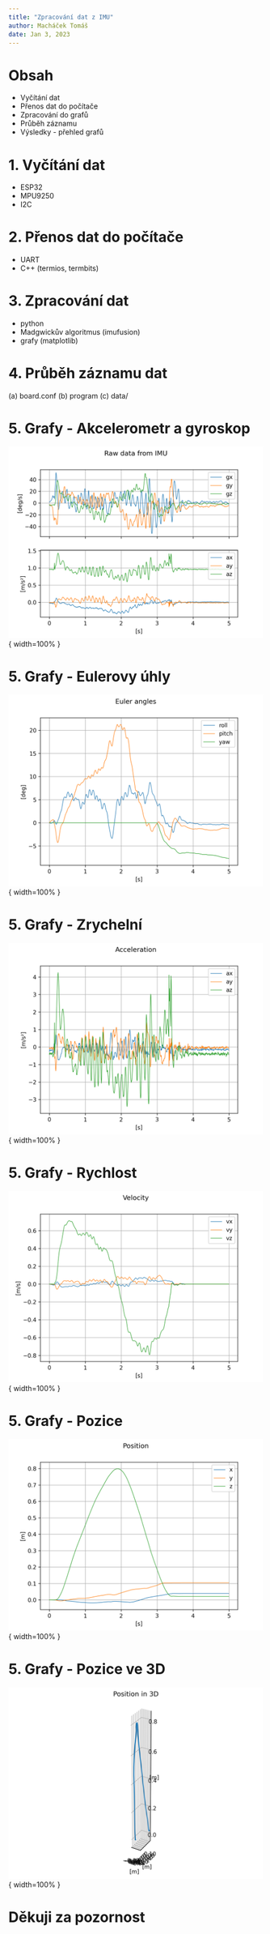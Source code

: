 ```yaml
---
title: "Zpracování dat z IMU"
author: Macháček Tomáš
date: Jan 3, 2023
---
```


# Obsah

 - Vyčítání dat
 - Přenos dat do počítače
 - Zpracování do grafů
 - Průběh záznamu
 - Výsledky - přehled grafů

# 1. Vyčítání dat

 - ESP32
 - MPU9250
 - I2C

# 2. Přenos dat do počítače

 - UART
 - C++ (termios, termbits)

# 3. Zpracování dat

 - python
 - Madgwickův algoritmus (imufusion)
 - grafy (matplotlib)

# 4. Průběh záznamu dat

 (a) board.conf
 (b) program
 (c) data/

# 5. Grafy - Akcelerometr a gyroskop

![](pic/raw_data.png){ width=100% }

# 5. Grafy - Eulerovy úhly

![](pic/euler_angles.png){ width=100% }

# 5. Grafy - Zrychelní

![](pic/acceleration.png){ width=100% }

# 5. Grafy - Rychlost

![](pic/velocity.png){ width=100% }

# 5. Grafy - Pozice

![](pic/position.png){ width=100% }

# 5. Grafy - Pozice ve 3D

![](pic/position_3D.png){ width=100% }

# Děkuji za pozornost
